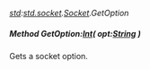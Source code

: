 _[std](../../modules/std/std-module.md):[std.socket](../../modules/std/std-socket.md).[Socket](../../modules/std/std-socket-socket.md).GetOption_
##### Method GetOption:[Int](../../modules/wonkey/wonkey-types-int.md)( opt:[String](../../modules/wonkey/wonkey-types-string.md) )
Gets a socket option.
